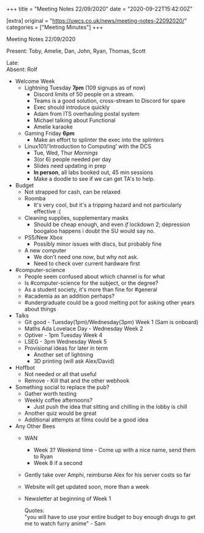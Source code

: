 +++
title = "Meeting Notes 22/09/2020"
date = "2020-09-22T15:42:00Z"

[extra]
original = "https://uwcs.co.uk/news/meeting-notes-22092020/"    
categories = ["Meeting Minutes"]
+++

<p>Meeting Notes 22/09/2020</p>

<!-- more -->

Present: Toby, Amelie, Dan, John, Ryan, Thomas, Scott

Late:  
Absent: Rolf

  - Welcome Week
      - Lightning Tuesday **7pm** (109 signups as of now)
          - Discord limits of 50 people on a stream.
          - Teams is a good solution, cross-stream to Discord for spare
          - Exec should introduce quickly
          - Adam from ITS overhauling postal system
          - Michael talking about Functional
          - Amelie karaoke
      - Gaming Friday **6pm**
          - Make an effort to splinter the exec into the splinters
      - Linux101/’Introduction to Computing’ with the DCS
          - Tue, Wed, Thur *Mornings*
          - 3(or 6) people needed per day
          - Slides need updating in prep
          - **In person**, all labs booked out, 45 min sessions
          - Make a doodle to see if we can get TA's to help.
  - Budget
      - Not strapped for cash, can be relaxed
      - Roomba
          - It's very cool, but it's a tripping hazard and not particularly effective :(
      - Cleaning supplies, supplementary masks
          - Should be cheap enough, and even *if* lockdown 2; depression boogaloo happens i doubt the SU would say no.
      - PS5/New Xbox
          - Possibly minor issues with discs, but probably fine
      - A new computer
          - We don’t need one *now*, but why not ask.
          - Need to check over current hardware first
  - \#computer-science
      - People seem confused about which channel is for what
      - Is \#computer-science for the subject, or the degree?
      - As a student society, it's more than fine for \#general
      - \#academia as an addition perhaps?
      - \#undergraduate could be a good melting pot for asking other years about things
  - Talks
      - Git good - Tuesday(1pm)/Wednesday(3pm) Week 1 (Sam is onboard)
      - Maths Ada Lovelace Day - Wednesday Week 2
      - Optiver - 1pm Tuesday Week 4
      - LSEG - 3pm Wednesday Week 5
      - Provisional ideas for later in term
          - Another set of lightning
          - 3D printing (will ask Alex/David)
  - Hoffbot
      - Not needed or all that useful
      - Remove - Kill that and the other webhook
  - Something social to replace the pub?
      - Gather worth testing
      - Weekly coffee afternoons?
          - Just push the idea that sitting and chilling in the lobby is chill
      - Another quiz would be great
      - Additional attempts at films could be a good idea
  - Any Other Bees
      - WAN
          - Week 3? Weekend time - Come up with a nice name, send them to Ryan
          - Week 8 if a second
      - Gently take over Amphi, reimburse Alex for his server costs so far
      - Website will get updated soon, more than a week
      - Newsletter at beginning of Week 1  
          
        Quotes:  
        "you will have to use your entire budget to buy enough drugs to get me to watch furry anime" - Sam

